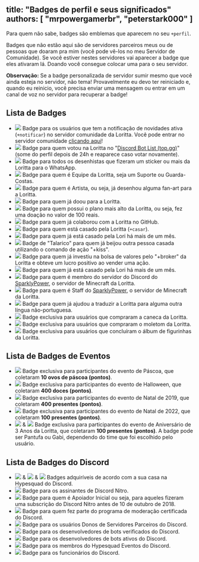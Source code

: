 title: "Badges de perfil e seus significados"
authors: [ "mrpowergamerbr", "peterstark000" ]
---
Para quem não sabe, badges são emblemas que aparecem no seu `+perfil`.

Badges que não estão aqui são de servidores parceiros meus ou de pessoas que doaram pra mim (você pode vê-los no meu Servidor  de Comunidade). Se você estiver nestes servidores vai aparecer a badge que eles ativaram lá. Doando você consegue colocar uma para o seu servidor. 

**Observação:** Se a badge personalizada de servidor sumir mesmo que você ainda esteja no servidor, não tema! Provavelmente eu devo ter reiniciado e, quando eu reinicio, você precisa enviar uma mensagem ou entrar em um canal de voz no servidor para recuperar a badge!

## Lista de Badges

* <img src="https://cdn.discordapp.com/emojis/663066646377791549.png?v=1" class="inline-emoji"> Badge para os usuários que tem a notificação de novidades ativa (`+notificar`) no servidor comunidade da Loritta. Você pode entrar no servidor comunidade [clicando aqui](https://discord.gg/lori)!
* <img src="https://abs.twimg.com/emoji/v2/72x72/2728.png" class="inline-emoji"> Badge para quem votou na Loritta no "[Discord Bot List (top.gg)](https://discordbots.org/bot/loritta)" (some do perfil depois de 24h e reaparece caso votar novamente).
* <img src="https://cdn.discordapp.com/emojis/531534379365695534.png?v=1" class="inline-emoji"> Badge para todos os desenhistas que fizeram um sticker ou mais da Loritta para o WhatsApp.
* <img src="https://cdn.discordapp.com/emojis/623670395907866625.png?v=1" class="inline-emoji"> Badge para quem é Equipe da Loritta, seja um Suporte ou Guarda-Costas.
* <img src="https://cdn.discordapp.com/emojis/727259089905778799.png?v=1" class="inline-emoji"> Badge para quem é Artista, ou seja, já desenhou alguma fan-art para a Loritta.
* <img src="https://cdn.discordapp.com/emojis/593979718919913474.png?v=1" class="inline-emoji"> Badge para quem já doou para a Loritta.
* <img src="https://cdn.discordapp.com/emojis/956402937666633769.png?v=1" class="inline-emoji"> Badge para quem possui o plano mais alto da Loritta, ou seja, fez uma doação no valor de 100 reais.
* <img src="https://cdn.discordapp.com/emojis/546310682807894074.png?v=1" class="inline-emoji"> Badge para quem já colaborou com a Loritta no GitHub.
* <img src="https://abs.twimg.com/emoji/v2/72x72/1f48d.png" class="inline-emoji"> Badge para quem está casado pela Loritta (`+casar`).
* <img src="https://cdn.discordapp.com/emojis/500751173549162508.png?v=1" class="inline-emoji"> Badge para quem já está casado pela Lori há mais de um mês.
* <img src="https://cdn.discordapp.com/emojis/1269136127713869897.png?v=1" class="inline-emoji"> Badge de "Talarico" para quem já beijou outra pessoa casada utilizando o comando de ação "+kiss".
* <img src="https://cdn.discordapp.com/emojis/788434890927505448.png?v=1" class="inline-emoji"> Badge para quem já investiu na bolsa de valores pelo "+broker" da Loritta e obteve um lucro positivo ao vender uma ação.
* <img src="https://cdn.discordapp.com/emojis/500751173549162508.png?v=1" class="inline-emoji"> Badge para quem já está casado pela Lori há mais de um mês.
* <img src="https://cdn.discordapp.com/emojis/997671670468853770.png?v=1" class="inline-emoji"> Badge para quem é membro do servidor do Discord do [SparklyPower](https://discord.gg/sparklypower), o servidor de Minecraft da Loritta.
* <img src="https://cdn.discordapp.com/emojis/982762886105534565.png?v=1" class="inline-emoji"> Badge para quem é Staff do [SparklyPower](https://discord.gg/sparklypower), o servidor de Minecraft da Loritta.
* <img src="https://abs.twimg.com/emoji/v2/72x72/1f30e.png" class="inline-emoji"> Badge para quem já ajudou a traduzir a Loritta para alguma outra língua não-portuguesa.
* <img src="https://cdn.discordapp.com/emojis/645689951408619546.png?v=1" class="inline-emoji"> Badge exclusiva para usuários que compraram a caneca da Loritta.
* <img src="https://cdn.discordapp.com/emojis/623670395907866625.png?v=1" class="inline-emoji"> Badge exclusiva para usuários que compraram o moletom da Loritta.
* <img src="https://cdn.discordapp.com/emojis/1228015067644035133.png?v=1" class="inline-emoji"> Badge exclusiva para usuários que concluíram o álbum de figurinhas da Loritta.


## Lista de Badges de Eventos

* <img src="https://cdn.discordapp.com/emojis/1269130223862157325.png?v=1" class="inline-emoji"> Badge exclusiva para participantes do evento de Páscoa, que coletaram **10 ovos de páscoa (pontos)**.
* <img src="https://abs.twimg.com/emoji/v2/72x72/1f383.png" class="inline-emoji"> Badge exclusiva para participantes do evento de Halloween, que coletaram **400 doces (pontos)**.
* <img src="https://cdn.discordapp.com/emojis/654123687670448137.png?v=1" class="inline-emoji"> Badge exclusiva para participantes do evento de Natal de 2019, que coletaram **400 presentes (pontos)**.
* <img src="https://cdn.discordapp.com/emojis/654123687670448137.png?v=1" class="inline-emoji"> Badge exclusiva para participantes do evento de Natal de 2022, que coletaram **100 presentes (pontos)**.
* <img src="https://cdn.discordapp.com/emojis/664849802793713686.png?v=1" class="inline-emoji"> & <img src="https://cdn.discordapp.com/emojis/664849802927800351.png?v=1" class="inline-emoji"> Badge exclusiva para participantes do evento de Aniversário de 3 Anos da Loritta, que coletaram **100 presentes (pontos)**. A badge pode ser Pantufa ou Gabi, dependendo do time que foi escolhido pelo usuário.

## Lista de Badges do Discord

* <img src="https://cdn.discordapp.com/emojis/585763004218343426.png?v=1" class="inline-emoji"> & <img src="https://cdn.discordapp.com/emojis/585763004495298575.png?v=1" class="inline-emoji"> & <img src="https://cdn.discordapp.com/emojis/585763004574859273.png?v=1" class="inline-emoji"> Badges adquiríveis de acordo com a sua casa na Hypesquad do Discord.
* <img src="https://cdn.discordapp.com/emojis/733031047524253787.png?v=1" class="inline-emoji"> Badge para os assinantes de Discord Nitro.
* <img src="https://cdn.discordapp.com/emojis/585763690868113455.png?v=1" class="inline-emoji"> Badge para quem é Apoiador Inicial ou seja, para aqueles fizeram uma subscrição do Discord Nitro antes de 10 de outubro de 2018.
* <img src="https://cdn.discordapp.com/emojis/1048049065797111889.png?v=1" class="inline-emoji"> Badge para quem fez parte do programa de moderação certificada do Discord.
* <img src="https://cdn.discordapp.com/emojis/855849398746349578.png?v=1" class="inline-emoji"> Badge para os usuários Donos de Servidores Parceiros do Discord.
* <img src="https://cdn.discordapp.com/emojis/798293846743318538.png?v=1" class="inline-emoji"> Badge para os desenvolvedores de bots verificados do Discord.
* <img src="https://cdn.discordapp.com/emojis/1040373937651064912.png?v=1" class="inline-emoji"> Badge para os desenvolvedores de bots ativos do Discord.
* <img src="https://cdn.discordapp.com/emojis/736958253216432258.png?v=1" class="inline-emoji"> Badge para os membros do Hypesquad Eventos do Discord.
* <img src="https://cdn.discordapp.com/emojis/855849429064220682.png?v=1" class="inline-emoji"> Badge para os funcionários do Discord.
